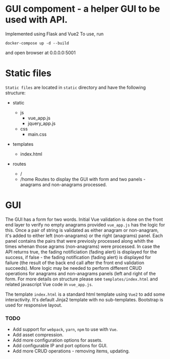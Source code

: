 # GUI compoment - a helper GUI to be used with API.

Implemented using Flask and Vue2
To use, run 
```
docker-compose up -d --build
```
and open browser at 0.0.0.0:5001

# Static files

`Static files` are located in `static` directory and have the following
structure:
- static
   - js
      - vue_app.js
      - jquery_app.js
   - css
      - main.css

- templates
   - index.html

- routes
   - /
   - /home
   Routes to display the GUI with form and two panels - anagrams and
   non-anagrams processed. 

# GUI
The GUI has a form for two words. Initial Vue validation is done on the 
front end layer to verify no empty anagrams provided `vue_app.js` has the 
logic for this. Once a pair of string is validated as either anagram or 
non-anagram, it's added to either left (non-anagrams) or the right (anagrams)
panel. Each panel contains the pairs that were previosly processed along whith
the times whenan those agrams (non-anagrams) were processed. In case the API 
returns true, the fading notificiation (fading alert) is displayed for the 
success, if false - the fading notification (fading alert) is displayed for 
failure (the result of the back end call after the front end validation 
succeeds). More logic may be needed to perform different CRUD operations for
anagrams and non-anagrams panels (left and right of the form. 
For more details on structure please see
`templates/index.html` and related javascript Vue code in `vue_app.js`.
 

The template `index.html` is a standard html template using `Vue2` to add
some  interactivity. It's default Jinja2 template with no sub-templates.
Bootstrap is used for responsive layout.

### TODO
- Add support for `webpack`, `yarn`, `npm` to use with `Vue`.
- Add asset compression.
- Add more configuration options for assets.
- Add configurable IP and port options for GUI.
- Add more CRUD operations - removing items, updating.
